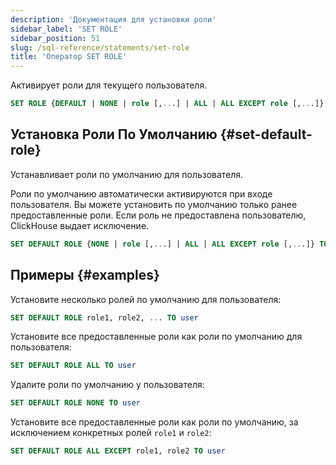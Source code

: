 ```yaml
---
description: 'Документация для установки роли'
sidebar_label: 'SET ROLE'
sidebar_position: 51
slug: /sql-reference/statements/set-role
title: 'Оператор SET ROLE'
---
```


Активирует роли для текущего пользователя.

```sql
SET ROLE {DEFAULT | NONE | role [,...] | ALL | ALL EXCEPT role [,...]}
```

## Установка Роли По Умолчанию {#set-default-role}

Устанавливает роли по умолчанию для пользователя.

Роли по умолчанию автоматически активируются при входе пользователя. Вы можете установить по умолчанию только ранее предоставленные роли. Если роль не предоставлена пользователю, ClickHouse выдает исключение.

```sql
SET DEFAULT ROLE {NONE | role [,...] | ALL | ALL EXCEPT role [,...]} TO {user|CURRENT_USER} [,...]
```

## Примеры {#examples}

Установите несколько ролей по умолчанию для пользователя:

```sql
SET DEFAULT ROLE role1, role2, ... TO user
```

Установите все предоставленные роли как роли по умолчанию для пользователя:

```sql
SET DEFAULT ROLE ALL TO user
```

Удалите роли по умолчанию у пользователя:

```sql
SET DEFAULT ROLE NONE TO user
```

Установите все предоставленные роли как роли по умолчанию, за исключением конкретных ролей `role1` и `role2`:

```sql
SET DEFAULT ROLE ALL EXCEPT role1, role2 TO user
```
